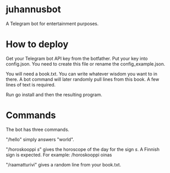# juhannusbot
A Telegram bot for entertainment purposes.

# How to deploy
Get your Telegram bot API key from the botfather. Put your key into config.json. You need to create this file or rename the config_example.json.

You will need a book.txt. You can write whatever wisdom you want to in there. A bot command will later randomly pull lines from this book. A few lines of text is required.

Run go install and then the resulting program.

# Commands
The bot has three commands. 

"/hello" simply answers "world". 

"/horoskooppi *s*" gives the horoscope of the day for the sign *s*. A Finnish sign is expected. For example: /horoskooppi oinas

"/raamatturivi" gives a random line from your book.txt.
